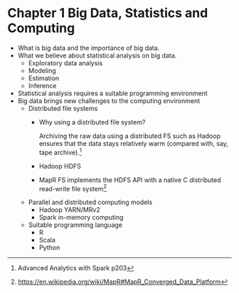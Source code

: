 # Chapter 1 Big Data, Statistics and Computing

- What is big data and the importance of big data.
- What we believe about statistical analysis on big data.
  * Exploratory data analysis
  * Modeling
  * Estimation
  * Inference
- Statistical analysis requires a suitable programming environment
- Big data brings new challenges to the computing environment
  * Distributed file systems
    + Why using a distributed file system?
    
      Archiving the raw data using a distributed FS such as Hadoop ensures that the data stays relatively warm (compared with, say, tape archive).[^warmdata]
      
    + Hadoop HDFS
    + MapR FS implements the HDFS API with a native C distributed read-write file system[^maprfs]
  * Parallel and distributed computing models
    + Hadoop YARN/MRv2
    + Spark in-memory computing
  * Suitable programming language
    + R
    + Scala
    + Python


[^maprfs]: https://en.wikipedia.org/wiki/MapR#MapR_Converged_Data_Platform
[^warmdata]: Advanced Analytics with Spark p203